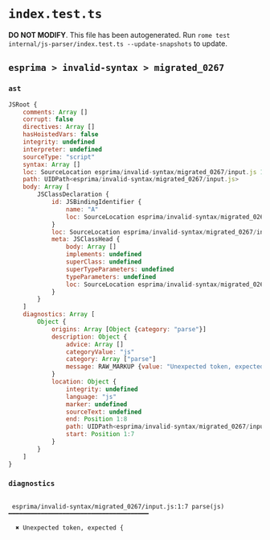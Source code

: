 # `index.test.ts`

**DO NOT MODIFY**. This file has been autogenerated. Run `rome test internal/js-parser/index.test.ts --update-snapshots` to update.

## `esprima > invalid-syntax > migrated_0267`

### `ast`

```javascript
JSRoot {
	comments: Array []
	corrupt: false
	directives: Array []
	hasHoistedVars: false
	integrity: undefined
	interpreter: undefined
	sourceType: "script"
	syntax: Array []
	loc: SourceLocation esprima/invalid-syntax/migrated_0267/input.js 1:0-2:0
	path: UIDPath<esprima/invalid-syntax/migrated_0267/input.js>
	body: Array [
		JSClassDeclaration {
			id: JSBindingIdentifier {
				name: "A"
				loc: SourceLocation esprima/invalid-syntax/migrated_0267/input.js 1:6-1:7 (A)
			}
			loc: SourceLocation esprima/invalid-syntax/migrated_0267/input.js 1:0-1:8
			meta: JSClassHead {
				body: Array []
				implements: undefined
				superClass: undefined
				superTypeParameters: undefined
				typeParameters: undefined
				loc: SourceLocation esprima/invalid-syntax/migrated_0267/input.js 1:0-1:8
			}
		}
	]
	diagnostics: Array [
		Object {
			origins: Array [Object {category: "parse"}]
			description: Object {
				advice: Array []
				categoryValue: "js"
				category: Array ["parse"]
				message: RAW_MARKUP {value: "Unexpected token, expected {"}
			}
			location: Object {
				integrity: undefined
				language: "js"
				marker: undefined
				sourceText: undefined
				end: Position 1:8
				path: UIDPath<esprima/invalid-syntax/migrated_0267/input.js>
				start: Position 1:7
			}
		}
	]
}
```

### `diagnostics`

```

 esprima/invalid-syntax/migrated_0267/input.js:1:7 parse(js) ━━━━━━━━━━━━━━━━━━━━━━━━━━━━━━━━━━━━━━━

  ✖ Unexpected token, expected {


```
